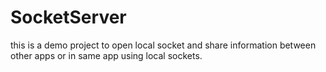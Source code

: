 # SocketServer
this is a demo project to open local socket and share information between other apps or in same app using local sockets.
